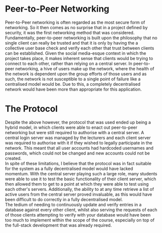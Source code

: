 # Peer-to-Peer Networking

Peer-to-Peer networking is often regarded as the most secure form of networking. So it then comes as no surprise that in a project defined by security, it was the first networking method that was considered. Fundamentally, peer-to-peer networking is built upon the philosophy that no single client can really be trusted and that it is only by having the a collective user base check and verify each other that trust between clients can be established. Given the social media-esque context in which the project takes place, it makes inherent sense that clients would be trying to connect to each other, rather than relying on a central server. In peer-to-peer networking, a hive of users make up the network, where the health of the network is dependent upon the group efforts of those users and as such, the network is not susceptible to a single point of failure like a centralised model would be. Due to this, a completely decentralised network would have been more than appropriate for this application.

# The Protocol

Despite the above however, the protocol that was used ended up being a hybrid model, in which clients were able to enact out peer-to-peer networking but were still required to authorise with a central server. A central login server was managed by the lecturers and each client server was required to authorise with it if they wished to legally participate in the network. This meant that all user accounts had hardcoded usernames and passwords, which could not be changed and new accounts could not be created.<br>
In spite of these limitations, I believe that the protocol was in fact suitable for the system as a fully decentralised model would have lacked momentum. With the central server playing such a large role, many students were able to use it to test the basic functionality of their client server, which then allowed them to get to a point at which they were able to test using each other's servers. Additionally, the ability to at any time retrieve a list of active users from the central server proved invaluable, as this would have been difficult to do correctly in a fully decentralised model.<br>
The tedium of needing to continuously update and verify entries in a database against every other client, whilst also serving the requests of each of those clients attempting to verify with your database would have been too much to implement within the scope of the course, especially on top of the full-stack development that was already required.

